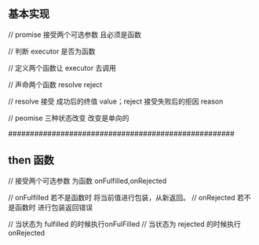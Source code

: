 <!--
 * @Author: jincheng
 * @Date: 2022-04-24 16:50:57
 * @FilePath: /basicsCode/interview/promise/README.md
-->
## 基本实现
// promise 接受两个可选参数 且必须是函数

// 判断 executor 是否为函数

// 定义两个函数让 executor 去调用

// 声命两个函数 resolve reject 

// resolve 接受 成功后的终值 value；reject 接受失败后的拒因 reason

// peomise 三种状态改变 改变是单向的 

####################################################

## then 函数

// 接受两个可选参数 为函数  onFulfilled,onRejected 

// onFulfilled 若不是函数时 将当前值进行包装，从新返回。
// onRejected 若不是函数时 进行包装返回错误

// 当状态为 fulfilled 的时候执行onFulFilled
// 当状态为 rejected 的时候执行 onRejected
